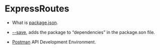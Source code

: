 # ExpressRoutes

* What is [package.json](https://docs.nodejitsu.com/articles/getting-started/npm/what-is-the-file-package-json/).

* [--save](https://docs.npmjs.com/getting-started/using-a-package.json),  adds the package to “dependencies” in the package.son file.


* [Postman](https://www.getpostman.com/) API Development Environment.